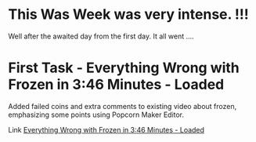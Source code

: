 This Was Week was very intense. !!!
=========

Well after the awaited day from the first day. It all went ….



First Task - Everything Wrong with Frozen in 3:46 Minutes - Loaded
=========

Added failed coins and extra comments to existing video about frozen, emphasizing some points using Popcorn Maker Editor.

Link
[Everything Wrong with Frozen in 3:46 Minutes - Loaded](https://intuivo.makes.org/popcorn/29y5)



